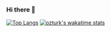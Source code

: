 ### Hi there 👋
[![Top Langs](https://github-readme-stats.vercel.app/api/top-langs/?username=ozturk9976)](https://github.com/ozturk9976/github-readme-stats)
[![ozturk's wakatime stats](https://github-readme-stats.vercel.app/api/wakatime?username=ozturk9976)](https://github.com/ozturk9976/github-readme-stats)


<!--
**ozturk9976/ozturk9976** is a ✨ _special_ ✨ repository because its `README.md` (this file) appears on your GitHub profile.

Here are some ideas to get you started:

- 🔭 I’m currently working on ...
- 🌱 I’m currently learning ...
- 👯 I’m looking to collaborate on ...
- 🤔 I’m looking for help with ...
- 💬 Ask me about ...
- 📫 How to reach me: ...
- 😄 Pronouns: ...
- ⚡ Fun fact: ...
-->
